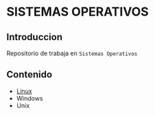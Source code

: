 # SISTEMAS OPERATIVOS

## Introduccion
Repositorio de trabaja en ```Sistemas Operativos```

## Contenido
* [Linux](https://github.com/carloshrueda/sis-operativos/blob/9a4a7161768d1e217bf74d26166b6c75f99638eb/Linux/readme-linux.md)
* Windows
* Unix


